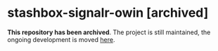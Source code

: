 # stashbox-signalr-owin [archived]

**This repository has been archived**. The project is still maintained, the ongoing development is moved [here](https://github.com/z4kn4fein/stashbox-extensions/tree/main/src/stashbox-signalr-owin).